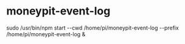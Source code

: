 # moneypit-event-log

sudo /usr/bin/npm start --cwd /home/pi/moneypit-event-log --prefix /home/pi/moneypit-event-log &
